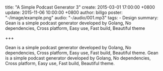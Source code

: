 title: "A Simple Podcast Generator 3"
create: 2015-03-01 17:00:00 +0800
update: 2015-11-06 10:00:00 +0800
author: billgo
poster: "-/image/example.png"
audio: "-/audio/001.mp3"
tags:
    - Design
summary: Gean is a simple podcast generator developed by Golang, No dependencies, Cross platform, Easy use, Fast build, Beautiful theme

+++

Gean is a simple podcast generator developed by Golang, No dependencies, Cross platform, Easy use, Fast build, Beautiful theme. Gean is a simple podcast generator developed by Golang, No dependencies, Cross platform, Easy use, Fast build, Beautiful theme.


